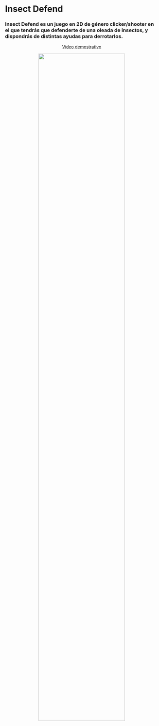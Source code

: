 # Insect Defend

<h3>Insect Defend es un juego en 2D de género clicker/shooter en el que tendrás que defenderte de una oleada de insectos, y dispondrás de distintas ayudas para derrotarlos. </h3>
 
<div align="center">
 <a href="https://drive.google.com/file/d/11Am9i5jseN2prVeUEuCOI5HGrn6ZaDEq/view?usp=sharing">
  <p>Vídeo demostrativo</p>
  <img src="https://github.com/AlbertoTrujilloCarballo/InsectDefend/assets/152914628/a31244a6-eece-4d3d-8dbf-ce0fc437259f" width="75%" height="75%"/>
 </a>
</div>
 

